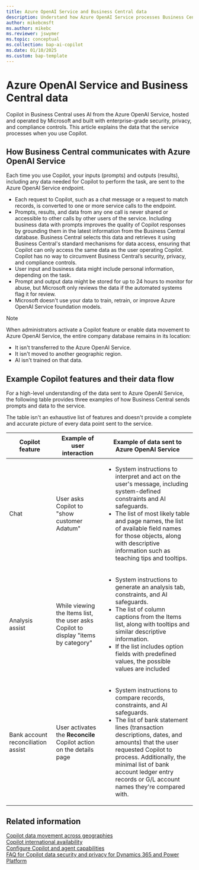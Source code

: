 ```yaml
---
title: Azure OpenAI Service and Business Central data
description: Understand how Azure OpenAI Service processes Business Central data when using Copilot. Learn security, privacy, and compliance aspects.
author: mikebcmsft
ms.author: mikebc
ms.reviewer: jswymer
ms.topic: conceptual 
ms.collection: bap-ai-copilot
ms.date: 01/10/2025
ms.custom: bap-template 
---
```

# Azure OpenAI Service and Business Central data 

Copilot in Business Central uses AI from the Azure OpenAI Service, hosted and operated by Microsoft and built with enterprise-grade security, privacy, and compliance controls. This article explains the data that the service processes when you use Copilot.

## How Business Central communicates with Azure OpenAI Service

Each time you use Copilot, your inputs (prompts) and outputs (results), including any data needed for Copilot to perform the task, are sent to the Azure OpenAI Service endpoint.

- Each request to Copilot, such as a chat message or a request to match records, is converted to one or more service calls to the endpoint.
- Prompts, results, and data from any one call is never shared or accessible to other calls by other users of the service. Including business data with prompts improves the quality of Copilot responses by grounding them in the latest information from the Business Central database. Business Central selects this data and retrieves it using Business Central's standard mechanisms for data access, ensuring that Copilot can only access the same data as the user operating Copilot. Copilot has no way to circumvent Business Central’s security, privacy, and compliance controls.  
- User input and business data might include personal information, depending on the task.
- Prompt and output data might be stored for up to 24 hours to monitor for abuse, but Microsoft only reviews the data if the automated systems flag it for review.
- Microsoft doesn't use your data to train, retrain, or improve Azure OpenAI Service foundation models.

> [!NOTE]
> When administrators activate a Copilot feature or enable data movement to Azure OpenAI Service, the entire company database remains in its location:
>
> - It isn't transferred to the Azure OpenAI Service.
> - It isn't moved to another geographic region.
> - AI isn't trained on that data.  

## Example Copilot features and their data flow

For a high-level understanding of the data sent to Azure OpenAI Service, the following table provides three examples of how Business Central sends prompts and data to the service.

The table isn't an exhaustive list of features and doesn't provide a complete and accurate picture of every data point sent to the service.

|Copilot feature|Example of user interaction|Example of data sent to Azure OpenAI Service|
|-|-|-|
|Chat|User asks Copilot to "show customer Adatum" |<ul><li>System instructions to interpret and act on the user's message, including system-defined constraints and AI safeguards.</li><li>The list of most likely table and page names, the list of available field names for those objects, along with descriptive information such as teaching tips and tooltips.</li></ul>| 
|Analysis assist|While viewing the Items list, the user asks Copilot to display "items by category" |<ul><li>System instructions to generate an analysis tab, constraints, and AI safeguards.</li><li>The list of column captions from the Items list, along with tooltips and similar descriptive information.</li><li>If the list includes option fields with predefined values, the possible values are included</li></ul>|
|Bank account reconciliation assist|User activates the **Reconcile** Copilot action on the details page |<ul><li>System instructions to compare records, constraints, and AI safeguards.</li><li>The list of bank statement lines (transaction descriptions, dates, and amounts) that the user requested Copilot to process. Additionally, the minimal list of bank account ledger entry records or G/L account names they're compared with.</li></ul>|

## Related information

[Copilot data movement across geographies](ai-copilot-data-movement.md)  
[Copilot international availability](https://aka.ms/bapcopilot-intl-report-external)  
[Configure Copilot and agent capabilities](enable-ai.md)  
[FAQ for Copilot data security and privacy for Dynamics 365 and Power Platform](/dynamics365/faqs-copilot-data-security-privacy?toc=/dynamics365/business-central/toc.json)  
